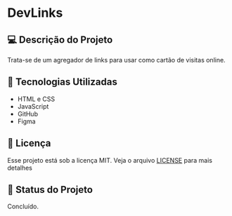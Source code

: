 # DevLinks

## 💻 Descrição do Projeto
<p>Trata-se de um agregador de links para usar como cartão de visitas online.</p>

## 🚀 Tecnologias Utilizadas
* HTML e CSS
* JavaScript
* GitHub
* Figma

## :memo: Licença
Esse projeto está sob a licença MIT. Veja o arquivo [LICENSE](LICENSE) para mais detalhes

## :dart: Status do Projeto
Concluído.
